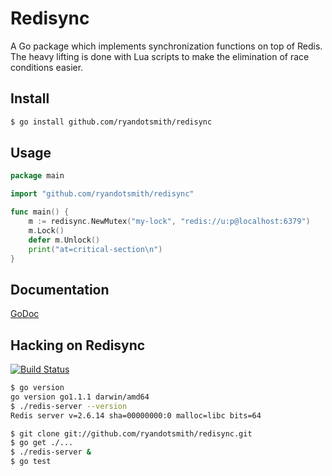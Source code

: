 # Redisync

A Go package which implements synchronization functions on top of Redis. The heavy lifting is done with Lua scripts to make the elimination of race conditions easier.

## Install
```bash
$ go install github.com/ryandotsmith/redisync
```

## Usage
```go
package main

import "github.com/ryandotsmith/redisync"

func main() {
	m := redisync.NewMutex("my-lock", "redis://u:p@localhost:6379")
	m.Lock()
	defer m.Unlock()
	print("at=critical-section\n")
}
```

## Documentation
[GoDoc](http://godoc.org/github.com/ryandotsmith/redisync)

## Hacking on Redisync

[![Build Status](https://drone.io/github.com/ryandotsmith/redisync/status.png)](https://drone.io/github.com/ryandotsmith/redisync/latest)

```bash
$ go version
go version go1.1.1 darwin/amd64
$ ./redis-server --version
Redis server v=2.6.14 sha=00000000:0 malloc=libc bits=64
```

```bash
$ git clone git://github.com/ryandotsmith/redisync.git
$ go get ./...
$ ./redis-server &
$ go test
```
